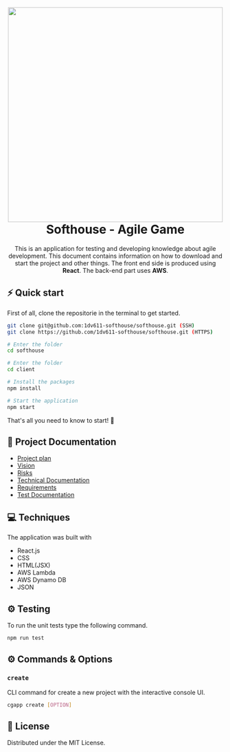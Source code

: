 <h1 align="center">
  <img src="https://www.gnosjoregion.se/img/uploads/2020/06/25/bild-0.png" width="500px"/><br/>
  Softhouse - Agile Game
</h1>
<p align="center">This is an application for testing and developing knowledge about agile development. This document contains information on how to download and start the project and other things. The front end side is produced using <b>React</b>. The back-end part uses <b>AWS</b>.</p>

## ⚡️ Quick start

First of all, clone the repositorie in the terminal to get started.

```bash
git clone git@github.com:1dv611-softhouse/softhouse.git (SSH)
git clone https://github.com/1dv611-softhouse/softhouse.git (HTTPS)
```

```bash
# Enter the folder
cd softhouse

# Enter the folder
cd client

# Install the packages
npm install

# Start the application
npm start
```

That's all you need to know to start! 🎉

## 📖 Project Documentation

- [Project plan](https://docs.google.com/document/d/1krDNAtWzhN3UHhAP5eA0PsYFGF771Tc3PIH_KPXQtFw/edit?usp=sharing)
- [Vision](https://docs.google.com/document/d/1ZaktWakyn4ql5MCiVRBpo_TbHa4nBPeZc1wCP2TX7_8/edit?usp=sharing)
- [Risks](https://docs.google.com/document/d/1Skd2Ikd0c-YDpupH6QlPo4mq9f4FUYYD2QXYClM2iT0/edit?usp=sharing)
- [Technical Documentation](https://docs.google.com/document/d/1HIdfeb0-l0g1pKhvd_U_IsqaW6JMjrqnbJCNdjF479k/edit?usp=sharing)
- [Requirements](https://docs.google.com/document/d/1_765cM2sLQfhSpCXdmLgsxNU1TWJWdO6xLFuzH3P-hs/edit?usp=sharing)
- [Test Documentation](https://docs.google.com/document/d/14-7EZg6saJEDRfewQBDqcv4L6F-ckO8jtAGVPLfugg4/edit?usp=sharing)

## 💻 Techniques

The application was built with

- React.js
- CSS
- HTML(JSX)
- AWS Lambda
- AWS Dynamo DB
- JSON

## ⚙️ Testing

To run the unit tests type the following command.

```bash
npm run test
```

## ⚙️ Commands & Options

### `create`

CLI command for create a new project with the interactive console UI.

```bash
cgapp create [OPTION]
```

<!-- LICENSE -->

## 📖 License

Distributed under the MIT License.
